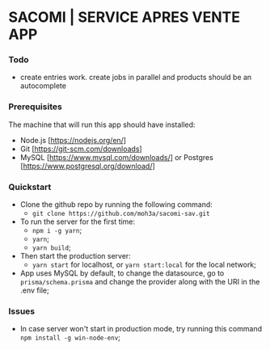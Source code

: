 # SACOMI | SERVICE APRES VENTE APP

### Todo

- create entries work. create jobs in parallel and products should be an autocomplete

### Prerequisites

The machine that will run this app should have installed:

- Node.js [https://nodejs.org/en/]
- Git [https://git-scm.com/downloads]
- MySQL [https://www.mysql.com/downloads/] or Postgres [https://www.postgresql.org/download/]

### Quickstart

- Clone the github repo by running the following command:
  - `git clone https://github.com/moh3a/sacomi-sav.git`
- To run the server for the first time:
  - `npm i -g yarn`;
  - `yarn`;
  - `yarn build`;
- Then start the production server:
  - `yarn start` for localhost, or `yarn start:local` for the local network;
- App uses MySQL by default, to change the datasource, go to `prisma/schema.prisma` and change the provider along with the URI in the .env file;

### Issues

- In case server won't start in production mode, try running this command `npm install -g win-node-env`;
